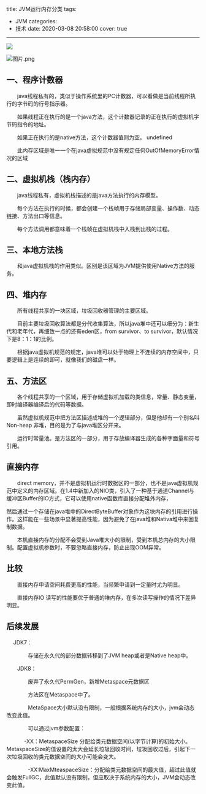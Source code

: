 title: JVM运行内存分类
tags:
  - JVM
categories:
  - 技术
date: 2020-03-08 20:58:00
cover: true

---

![](http://q6pznk9ej.bkt.clouddn.com/img%20%2814%29.jpeg)
<!-- more -->

![图片.png](http://q6pznk9ej.bkt.clouddn.com/jvm.png)

## 一、程序计数器

　　java线程私有的，类似于操作系统里的PC计数器，可以看做是当前线程所执行的字节码的行号指示器。

　　如果线程正在执行的是一个java方法，这个计数器记录的正在执行的虚拟机字节码指令的地址。

　　如果正在执行的是native方法，这个计数器值则为空。 undefined

　　此内存区域是唯一一个在java虚拟规范中没有规定任何OutOfMemoryError情况的区域

## 二、虚拟机栈（栈内存）

　　java线程私有，虚拟机栈描述的是java方法执行的内存模型。

　　每个方法在执行的时候，都会创建一个栈帧用于存储局部变量、操作数、动态链接、方法出口等信息。

　　每个方法调用都意味着一个栈帧在虚拟机栈中入栈到出栈的过程。

## 三、本地方法栈

　　和java虚拟机栈的作用类似。区别是该区域为JVM提供使用Native方法的服务。

## 四、堆内存

　　所有线程共享的一块区域，垃圾回收器管理的主要区域。

　　目前主要垃圾回收算法都是分代收集算法，所以java堆中还可以细分为：新生代和老年代，再细致一点的还有eden区，from survivor、to survivor，默认情况下是8：1：1的比例。

　　根据java虚拟机规范的规定，java堆可以处于物理上不连续的内存空间中，只要逻辑上是连续的即可，就像我们的磁盘一样。

## 五、方法区

　　各个线程共享的一个区域，用于存储虚拟机加载的类信息，常量、静态变量，即时编译器编译后的代码等数据。

　　虽然虚拟机规范中把方法区描述成堆的一个逻辑部分，但是他却有一个别名叫Non-heap 非堆，目的是为了与java堆区分开来。

　　运行时常量池。是方法区的一部分，用于存放编译器生成的各种字面量和符号引用。　　

 

## 直接内存

 　　direct memory，并不是虚拟机运行时数据区的一部分，也不是java虚拟机规范中定义的内存区域。在1.4中新加入的NIO类，引入了一种基于通道Channel与缓冲区Buffer的IO方式，它可以使用native函数库直接分配堆外内存，

然后通过一个存储在java堆中的DirectByteBuffer对象作为这块内存的引用进行操作。这样能在一些场景中显著提高性能，因为避免了在java堆和Nativa堆中来回复制数据。

　　本机直接内存的分配不会受到Java堆大小的限制，受到本机总内存的大小限制。配置虚拟机参数时，不要忽略直接内存，防止出现OOM异常。

 

## 比较

　　直接内存申请空间耗费更高的性能，当频繁申请到一定量时尤为明显。

　　直接内存IO 读写的性能要优于普通的堆内存，在多次读写操作的情况下差异明显。

 

## 后续发展

　  JDK7：

　　　　存储在永久代的部分数据转移到了JVM heap或者是Native heap中。

　　JDK8：

　　　　废弃了永久代PermGen，新增Metaspace元数据区

　　　　方法区在Metaspace中了。

　　　　MetaSpace大小默认没有限制，一般根据系统内存的大小，jvm会动态改变此值。

　　　　可以通过jvm参数配置：

　　　  -XX：MetaspaceSize 分配给类元数据空间(以字节计算)的初始大小。MetaspaceSize的值设置的太大会延长垃圾回收时间，垃圾回收过后，引起下一次垃圾回收的类元数据空间的大小可能会变大。

　　　　-XX:MaxMteaspaceSize：分配给类元数据空间的最大值，超过此值就会触发FullGC，此值默认没有限制，但应取决于系统内存的大小，JVM会动态改变此值。

